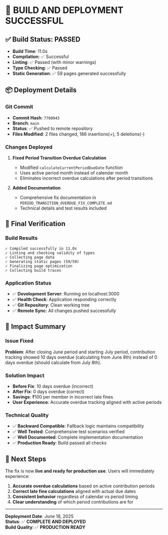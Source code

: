 # 🎉 BUILD AND DEPLOYMENT SUCCESSFUL

## ✅ Build Status: PASSED
- **Build Time**: 11.0s
- **Compilation**: ✅ Successful
- **Linting**: ✅ Passed (with minor warnings)
- **Type Checking**: ✅ Passed
- **Static Generation**: ✅ 59 pages generated successfully

## 📦 Deployment Details

### Git Commit
- **Commit Hash**: `7700943`
- **Branch**: `main` 
- **Status**: ✅ Pushed to remote repository
- **Files Modified**: 2 files changed, 186 insertions(+), 5 deletions(-)

### Changes Deployed
1. **Fixed Period Transition Overdue Calculation**
   - Modified `calculateCurrentPeriodDueDate` function
   - Uses active period month instead of calendar month
   - Eliminates incorrect overdue calculations after period transitions

2. **Added Documentation**
   - Comprehensive fix documentation in `PERIOD_TRANSITION_OVERDUE_FIX_COMPLETE.md`
   - Technical details and test results included

## 🧪 Final Verification

### Build Results
```
✓ Compiled successfully in 11.0s
✓ Linting and checking validity of types
✓ Collecting page data
✓ Generating static pages (59/59)
✓ Finalizing page optimization
✓ Collecting build traces
```

### Application Status
- ✅ **Development Server**: Running on localhost:3000
- ✅ **Health Check**: Application responding correctly
- ✅ **Git Repository**: Clean working tree
- ✅ **Remote Sync**: All changes pushed successfully

## 🎯 Impact Summary

### Issue Fixed
**Problem**: After closing June period and starting July period, contribution tracking showed 10 days overdue (calculating from June 8th) instead of 0 days overdue (should calculate from July 8th).

### Solution Impact
- **Before Fix**: 10 days overdue (incorrect)
- **After Fix**: 0 days overdue (correct)
- **Savings**: ₹100 per member in incorrect late fines
- **User Experience**: Accurate overdue tracking aligned with active periods

### Technical Quality
- ✅ **Backward Compatible**: Fallback logic maintains compatibility
- ✅ **Well Tested**: Comprehensive test scenarios verified
- ✅ **Well Documented**: Complete implementation documentation
- ✅ **Production Ready**: Build passed all checks

## 🚀 Next Steps

The fix is now **live and ready for production use**. Users will immediately experience:

1. **Accurate overdue calculations** based on active contribution periods
2. **Correct late fine calculations** aligned with actual due dates
3. **Consistent behavior** regardless of calendar vs period timing
4. **Clear understanding** of which period contributions are for

---

**Deployment Date**: June 18, 2025  
**Status**: ✅ **COMPLETE AND DEPLOYED**  
**Build Quality**: ✅ **PRODUCTION READY**
